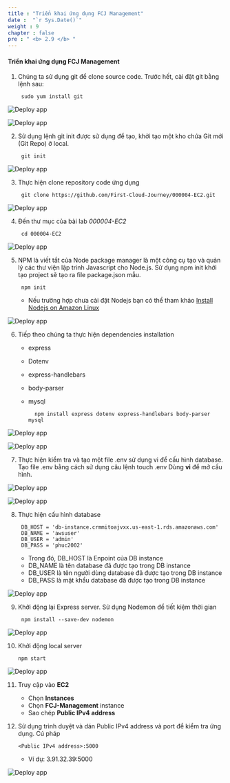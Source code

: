```yaml
---
title : "Triển khai ứng dụng FCJ Management"
date :  "`r Sys.Date()`" 
weight : 9
chapter : false
pre : " <b> 2.9 </b> "
---
```


#### Triển khai ứng dụng FCJ Management
1. Chúng ta sử dụng git để clone source code. Trước hết, cài đặt git bằng lệnh sau:

        sudo yum install git

![Deploy app](/images/2.preparation/069-Deployapp.png?width=90pc)

![Deploy app](/images/2.preparation/070-Deployapp.png?width=90pc)

2. Sử dụng lệnh git init được sử dụng để tạo, khởi tạo một kho chứa Git mới (Git Repo) ở local.

        git init

![Deploy app](/images/2.preparation/071-Deployapp.png?width=90pc)

3. Thực hiện clone repository code ứng dụng

        git clone https://github.com/First-Cloud-Journey/000004-EC2.git

![Deploy app](/images/2.preparation/072-Deployapp.png?width=90pc)

4. Đến thư mục của bài lab *000004-EC2*

        cd 000004-EC2

![Deploy app](/images/2.preparation/073-Deployapp.png?width=90pc)

5. NPM là viết tắt của Node package manager là một công cụ tạo và quản lý các thư viện lập trình Javascript cho Node.js. Sử dụng npm init khởi tạo project sẽ tạo ra file package.json mẫu.

        npm init

    - Nếu trường hợp chưa cài đặt Nodejs bạn có thể tham khảo [Install Nodejs on Amazon Linux](https://000004.awsstudygroup.com/en/6-awsfcjmanagement-linux/6.2-setupnodejsonec2linux/)

![Deploy app](/images/2.preparation/074-Deployapp.png?width=90pc)

6. Tiếp theo chúng ta thực hiện dependencies installation

    - express
    - Dotenv
    - express-handlebars
    - body-parser
    - mysql

            npm install express dotenv express-handlebars body-parser mysql

![Deploy app](/images/2.preparation/075-Deployapp.png?width=90pc)

![Deploy app](/images/2.preparation/076-Deployapp.png?width=90pc)

7. Thực hiện kiểm tra và tạo một file .env sử dụng vi để cấu hình database. Tạo file .env bằng cách sử dụng câu lệnh touch .env Dùng **vi** để mở cấu hình.

![Deploy app](/images/2.preparation/077-Deployapp.png?width=90pc)

![Deploy app](/images/2.preparation/078-Deployapp.png?width=90pc)

8. Thực hiện cấu hình database

        DB_HOST = 'db-instance.crmmitoajvxx.us-east-1.rds.amazonaws.com'
        DB_NAME = 'awsuser'
        DB_USER = 'admin'
        DB_PASS = 'phuc2002'

    - Trong đó, DB_HOST là Enpoint của DB instance
    - DB_NAME là tên database đã được tạo trong DB instance
    - DB_USER là tên người dùng database đã được tạo trong DB instance
    - DB_PASS là mật khẩu database đã được tạo trong DB instance

![Deploy app](/images/2.preparation/079-Deployapp.png?width=90pc)

9. Khởi động lại Express server. Sử dụng Nodemon để tiết kiệm thời gian

        npm install --save-dev nodemon

![Deploy app](/images/2.preparation/080-Deployapp.png?width=90pc)

10. Khởi động local server

        npm start

![Deploy app](/images/2.preparation/081-Deployapp.png?width=90pc)

11. Truy cập vào **EC2**

    - Chọn **Instances**
    - Chọn **FCJ-Management** instance
    - Sao chép **Public IPv4 address**

12. Sử dụng trình duyệt và dán Public IPv4 address và port để kiểm tra ứng dụng. Cú pháp

        <Public IPv4 address>:5000

    - Ví dụ: 3.91.32.39:5000

![Deploy app](/images/2.preparation/082-Deployapp.png?width=90pc)